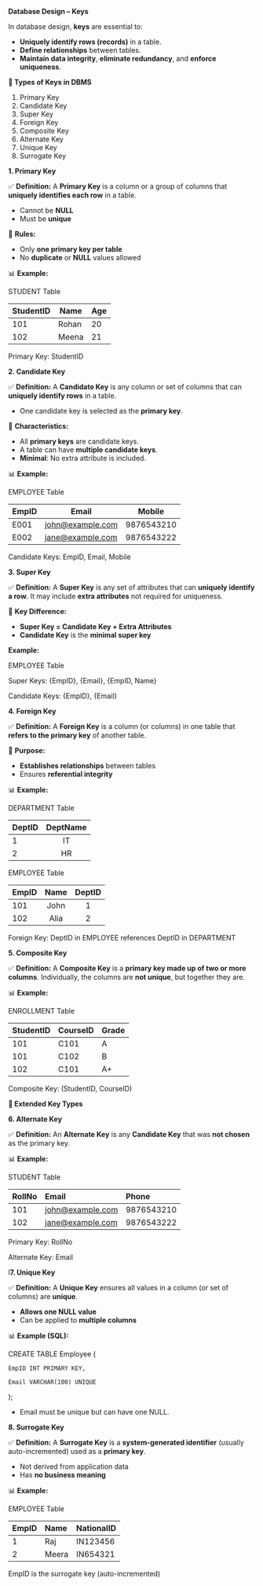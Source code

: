 **Database Design – Keys**

In database design, **keys** are essential to:

* **Uniquely identify rows (records)** in a table.  
* **Define relationships** between tables.  
* **Maintain data integrity**, **eliminate redundancy**, and **enforce uniqueness**.

**🔑 Types of Keys in DBMS**

1. Primary Key  
2. Candidate Key  
3. Super Key  
4. Foreign Key  
5. Composite Key  
6. Alternate Key  
7. Unique Key  
8. Surrogate Key

**1\. Primary Key**

✅ **Definition:** A **Primary Key** is a column or a group of columns that **uniquely identifies each row** in a table.

* Cannot be **NULL**  
* Must be **unique**

📌 **Rules:**

* Only **one primary key per table**  
* No **duplicate** or **NULL** values allowed

📊 **Example:**

STUDENT Table

| StudentID | Name | Age |
| ----- | ----- | ----- |
|        101 | Rohan | 20 |
| 102 | Meena | 21 |

Primary Key: StudentID

**2\. Candidate Key**

✅ **Definition:** A **Candidate Key** is any column or set of columns that can **uniquely identify rows** in a table.

* One candidate key is selected as the **primary key**.

📌 **Characteristics:**

* All **primary keys** are candidate keys.  
* A table can have **multiple candidate keys**.  
* **Minimal**: No extra attribute is included.

📊 **Example:**

EMPLOYEE Table

| EmpID | Email | Mobile |
| ----- | ----- | ----- |
| E001 | john@example.com | 9876543210 |
| E002 | jane@example.com | 9876543222 |

Candidate Keys: EmpID, Email, Mobile

**3\. Super Key**

✅ **Definition:** A **Super Key** is any set of attributes that can **uniquely identify a row**. It may include **extra attributes** not required for uniqueness.

📌 **Key Difference:**

* **Super Key \= Candidate Key \+ Extra Attributes**  
* **Candidate Key** is the **minimal super key**

**Example:**

EMPLOYEE Table

Super Keys: {EmpID}, {Email}, {EmpID, Name}

Candidate Keys: {EmpID}, {Email}

**4\. Foreign Key**

✅ **Definition:** A **Foreign Key** is a column (or columns) in one table that **refers to the primary key** of another table.

📌 **Purpose:**

* **Establishes relationships** between tables  
* Ensures **referential integrity**

📊 **Example:**

DEPARTMENT Table

| DeptID | DeptName |
| ----- | :---: |
|                                   1 | IT |
| 2 | HR |

EMPLOYEE Table

| EmpID | Name | DeptID |
| ----- | :---: | :---: |
|                       101 | John | 1 |
| 102 | Alia | 2 |

Foreign Key: DeptID in EMPLOYEE references DeptID in DEPARTMENT

**5\. Composite Key**

✅ **Definition:** A **Composite Key** is a **primary key made up of two or more columns**. Individually, the columns are **not unique**, but together they are.

📊 **Example:**

ENROLLMENT Table

| StudentID | CourseID | Grade |
| :---- | :---- | :---- |
| 101 | C101 | A |
| 101 | C102 | B |
| 102 | C101 | A+ |

Composite Key: (StudentID, CourseID)

**🔑 Extended Key Types**

**6\. Alternate Key**

✅ **Definition:** An **Alternate Key** is any **Candidate Key** that was **not chosen** as the primary key.

📊 **Example:**

STUDENT Table

| RollNo | Email | Phone |
| :---- | :---- | :---- |
| 101 | john@example.com | 9876543210 |
| 102 | jane@example.com | 9876543222 |

Primary Key: RollNo

Alternate Key: Email

l**7\. Unique Key**

✅ **Definition:** A **Unique Key** ensures all values in a column (or set of columns) are **unique**.

* **Allows one NULL value**  
* Can be applied to **multiple columns**

📊 **Example (SQL):**

CREATE TABLE Employee (

    EmpID INT PRIMARY KEY,

    Email VARCHAR(100) UNIQUE

);

* Email must be unique but can have one NULL.

**8\. Surrogate Key**

✅ **Definition:** A **Surrogate Key** is a **system-generated identifier** (usually auto-incremented) used as a **primary key**.

* Not derived from application data  
* Has **no business meaning**

📊 **Example:**

EMPLOYEE Table

| EmpID | Name | NationalID |
| :---- | :---- | :---- |
| 1 | Raj | IN123456 |
| 2 | Meera | IN654321 |

EmpID is the surrogate key (auto-incremented)